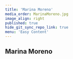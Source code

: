 ```yaml
---
title: 'Marina Moreno'
media_order: MarinaMoreno.jpg
image_align: right
published: true
hide_git_sync_repo_link: true
menu: 'Easy Content'
---
```


## Marina Moreno